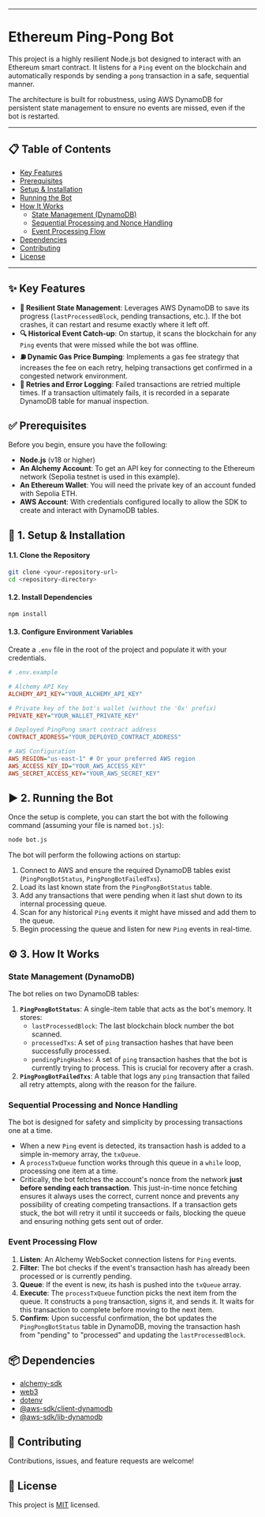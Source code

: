 -----

# Ethereum Ping-Pong Bot

This project is a highly resilient Node.js bot designed to interact with an Ethereum smart contract. It listens for a `Ping` event on the blockchain and automatically responds by sending a `pong` transaction in a safe, sequential manner.

The architecture is built for robustness, using AWS DynamoDB for persistent state management to ensure no events are missed, even if the bot is restarted.

-----

## 📋 Table of Contents

  - [Key Features](https://www.google.com/search?q=%23-key-features)
  - [Prerequisites](https://www.google.com/search?q=%23-prerequisites)
  - [Setup & Installation](https://www.google.com/search?q=%23-1-setup--installation)
  - [Running the Bot](https://www.google.com/search?q=%23-2-running-the-bot)
  - [How It Works](https://www.google.com/search?q=%23-3-how-it-works)
      - [State Management (DynamoDB)](https://www.google.com/search?q=%23state-management-dynamodb)
      - [Sequential Processing and Nonce Handling](https://www.google.com/search?q=%23sequential-processing-and-nonce-handling)
      - [Event Processing Flow](https://www.google.com/search?q=%23event-processing-flow)
  - [Dependencies](https://www.google.com/search?q=%23-dependencies)
  - [Contributing](https://www.google.com/search?q=%23-contributing)
  - [License](https://www.google.com/search?q=%23-license)

-----

## ✨ Key Features

  * **💾 Resilient State Management**: Leverages AWS DynamoDB to save its progress (`lastProcessedBlock`, pending transactions, etc.). If the bot crashes, it can restart and resume exactly where it left off.
  * **🔍 Historical Event Catch-up**: On startup, it scans the blockchain for any `Ping` events that were missed while the bot was offline.
  * **⛽ Dynamic Gas Price Bumping**: Implements a gas fee strategy that increases the fee on each retry, helping transactions get confirmed in a congested network environment.
  * **🔁 Retries and Error Logging**: Failed transactions are retried multiple times. If a transaction ultimately fails, it is recorded in a separate DynamoDB table for manual inspection.

## ✅ Prerequisites

Before you begin, ensure you have the following:

  * **Node.js** (v18 or higher)
  * **An Alchemy Account**: To get an API key for connecting to the Ethereum network (Sepolia testnet is used in this example).
  * **An Ethereum Wallet**: You will need the private key of an account funded with Sepolia ETH.
  * **AWS Account**: With credentials configured locally to allow the SDK to create and interact with DynamoDB tables.

## 🚀 1. Setup & Installation

#### 1.1. Clone the Repository

```bash
git clone <your-repository-url>
cd <repository-directory>
```

#### 1.2. Install Dependencies

```bash
npm install
```

#### 1.3. Configure Environment Variables

Create a `.env` file in the root of the project and populate it with your credentials.

```ini
# .env.example

# Alchemy API Key
ALCHEMY_API_KEY="YOUR_ALCHEMY_API_KEY"

# Private key of the bot's wallet (without the '0x' prefix)
PRIVATE_KEY="YOUR_WALLET_PRIVATE_KEY"

# Deployed PingPong smart contract address
CONTRACT_ADDRESS="YOUR_DEPLOYED_CONTRACT_ADDRESS"

# AWS Configuration
AWS_REGION="us-east-1" # Or your preferred AWS region
AWS_ACCESS_KEY_ID="YOUR_AWS_ACCESS_KEY"
AWS_SECRET_ACCESS_KEY="YOUR_AWS_SECRET_KEY"
```

## ▶️ 2. Running the Bot

Once the setup is complete, you can start the bot with the following command (assuming your file is named `bot.js`):

```bash
node bot.js
```

The bot will perform the following actions on startup:

1.  Connect to AWS and ensure the required DynamoDB tables exist (`PingPongBotStatus`, `PingPongBotFailedTxs`).
2.  Load its last known state from the `PingPongBotStatus` table.
3.  Add any transactions that were pending when it last shut down to its internal processing queue.
4.  Scan for any historical `Ping` events it might have missed and add them to the queue.
5.  Begin processing the queue and listen for new `Ping` events in real-time.

## ⚙️ 3. How It Works

### State Management (DynamoDB)

The bot relies on two DynamoDB tables:

1.  **`PingPongBotStatus`**: A single-item table that acts as the bot's memory. It stores:
      * `lastProcessedBlock`: The last blockchain block number the bot scanned.
      * `processedTxs`: A set of `ping` transaction hashes that have been successfully processed.
      * `pendingPingHashes`: A set of `ping` transaction hashes that the bot is currently trying to process. This is crucial for recovery after a crash.
2.  **`PingPongBotFailedTxs`**: A table that logs any `ping` transaction that failed all retry attempts, along with the reason for the failure.

### Sequential Processing and Nonce Handling

The bot is designed for safety and simplicity by processing transactions one at a time.

  * When a new `Ping` event is detected, its transaction hash is added to a simple in-memory array, the `txQueue`.
  * A `processTxQueue` function works through this queue in a `while` loop, processing one item at a time.
  * Critically, the bot fetches the account's nonce from the network **just before sending each transaction**. This just-in-time nonce fetching ensures it always uses the correct, current nonce and prevents any possibility of creating competing transactions. If a transaction gets stuck, the bot will retry it until it succeeds or fails, blocking the queue and ensuring nothing gets sent out of order.

### Event Processing Flow

1.  **Listen**: An Alchemy WebSocket connection listens for `Ping` events.
2.  **Filter**: The bot checks if the event's transaction hash has already been processed or is currently pending.
3.  **Queue**: If the event is new, its hash is pushed into the `txQueue` array.
4.  **Execute**: The `processTxQueue` function picks the next item from the queue. It constructs a `pong` transaction, signs it, and sends it. It waits for this transaction to complete before moving to the next item.
5.  **Confirm**: Upon successful confirmation, the bot updates the `PingPongBotStatus` table in DynamoDB, moving the transaction hash from "pending" to "processed" and updating the `lastProcessedBlock`.

## 📦 Dependencies

  * [alchemy-sdk](https://www.npmjs.com/package/alchemy-sdk)
  * [web3](https://www.npmjs.com/package/web3)
  * [dotenv](https://www.npmjs.com/package/dotenv)
  * [@aws-sdk/client-dynamodb](https://www.npmjs.com/package/@aws-sdk/client-dynamodb)
  * [@aws-sdk/lib-dynamodb](https://www.npmjs.com/package/@aws-sdk/lib-dynamodb)

## 🤝 Contributing

Contributions, issues, and feature requests are welcome\!

## 📜 License

This project is [MIT](https://www.google.com/search?q=./LICENSE) licensed.
